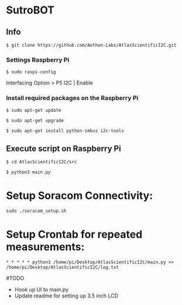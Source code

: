 SutroBOT
==================================

## Info
```
$ git clone https://github.com/Aethon-Labs/AtlasScientificI2C.git

```

### Settings Raspberry Pi

```
$ sudo raspi-config
```
Interfacing Option > P5 I2C | Enable

### Install required packages on the Raspberry Pi

```
$ sudo apt-get update
```

```
$ sudo apt-get upgrade
```

```
$ sudo apt-get install python-smbus i2c-tools
```

## Execute script on Raspberry Pi

```
$ cd AtlacScientificI2C/src
```

```
$ python3 main.py
```
# Setup Soracom Connectivity:
```
sudo ./soracom_setup.sh
```

# Setup Crontab for repeated measurements:
```
* * * * * python3 /home/pi/Desktop/AtlasScientificI2C/main.py >> /home/pi/Desktop/AtlasScientificI2C/log.txt 
```
#TODO
- Hook up UI to main.py
- Update readme for setting up 3.5 inch LCD
